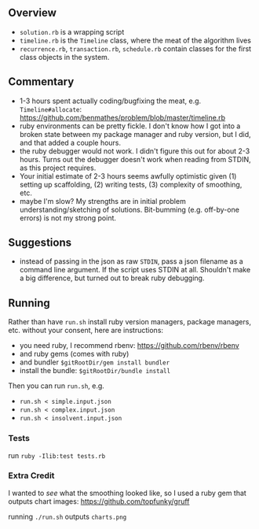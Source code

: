 ## Overview

* `solution.rb` is a wrapping script
* `timeline.rb` is the `Timeline` class, where the meat of the algorithm lives
* `recurrence.rb`, `transaction.rb`, `schedule.rb` contain classes for the first class objects in the system.


## Commentary

* 1-3 hours spent actually coding/bugfixing the meat, e.g. `Timeline#allocate`: https://github.com/benmathes/problem/blob/master/timeline.rb
* ruby environments can be pretty fickle. I don't know how I got into a broken state between my package manager and ruby version, but I did, and that added a couple hours.
* the ruby debugger would not work. I didn't figure this out for about 2-3 hours. Turns out the debugger doesn't work when reading from STDIN, as this project requires.
* Your initial estimate of 2-3 hours seems awfully optimistic given (1) setting up scaffolding, (2) writing tests, (3) complexity of smoothing, etc.
* maybe I'm slow? My strengths are in initial problem understanding/sketching of solutions. Bit-bumming (e.g. off-by-one errors) is not my strong point.


## Suggestions

* instead of passing in the json as raw `STDIN`, pass a json filename as a command line argument. If the script uses STDIN at all. Shouldn't make a big difference, but turned out to break ruby debugging.

## Running

Rather than have `run.sh` install ruby version managers, package managers, etc. without your consent, here are instructions:

* you need ruby, I recommend rbenv: https://github.com/rbenv/rbenv
* and ruby gems (comes with ruby)
* and bundler `$gitRootDir/gem install bundler`
* install the bundle: `$gitRootDir/bundle install`

Then you can run `run.sh`, e.g.

* `run.sh < simple.input.json`
* `run.sh < complex.input.json`
* `run.sh < insolvent.input.json`


### Tests

run `ruby -Ilib:test tests.rb`

### Extra Credit

I wanted to _see_ what the smoothing looked like, so I used a ruby gem that outputs chart images: https://github.com/topfunky/gruff

running `./run.sh` outputs `charts.png`
